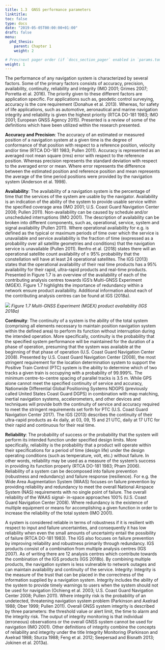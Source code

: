 ```yaml
---
title: 1.3	GNSS performance parameters
linktitle:
toc: false
type: docs
date: "2019-05-05T00:00:00+01:00"
draft: false
menu:
  phd_thesis:
    parent: Chapter 1
    weight: 2

# Prev/next pager order (if `docs_section_pager` enabled in `params.toml`)
weight: 1
--- 
```


The performance of any navigation system is characterized by several factors. Some of the primary factors consists of accuracy, precision, availability, continuity, reliability and integrity (IMO 2001; Grimes 2007; Porretta et al. 2016). The priority given to these different factors are application specific. For applications such as, geodetic control surveying, accuracy is the core requirement (Donahue et al. 2013). Whereas, for safety of life applications, such as automotive, aeronautical and marine navigation integrity and reliability is given the highest priority (RTCA DO-181 1983; IMO 2001; European GNSS Agency 2015). Presented is a review of some of the definitions which have been utilized within the research presented.

__Accuracy and Precision__: The accuracy of an estimated or measured position of a navigation system at a given time is the degree of conformance of that position with respect to a reference position, velocity and/or time (RTCA DO-181 1983; Pullen 2011). Accuracy is represented as an averaged root mean square (rms) error with respect to the reference position. Whereas precision represents the standard deviation with respect to the averaged error or mean. Where error represents the difference between the estimated position and reference position and mean represents the average of the time period positions were provided by the navigation system (Anderson et al. 1998).

__Availability__: The availability of a navigation system is the percentage of time that the services of the system are usable by the navigator. Availability is an indication of the ability of the system to provide usable service within the specified coverage area (IMO 2001; U.S. Coast Guard Navigation Center 2008; Pullen 2011). Non-availability can be caused by schedule and/or unscheduled interruptions (IMO 2001). The description of availability can be broken into different components, such as, operational, service, system and signal availability (Pullen 2011). Where operational availability for e.g. is defined as the typical or maximum periods of time over which the service is unavailable and service availability is the fraction of time (expressed as a probability over all satellite geometries and conditions) that the navigation service is unavailable (Pullen 2011). Renfro et al. (2018) states there will an operational satellite count availability of ≥ 95% probability that the constellation will have at least 24 operational satellites. The IGS (2013) states that the operational availability of their real time products has a 95% availability for their rapid, ultra-rapid products and real-time products. Presented in Figure 1.7 is an overview of the availability of each of the contributing analysis centres towards IGS’s Multi-GNSS Experiment (MGEX). Figure 1.7 highlights the importance of redundancy within a network ensure product availability.  Additional information about each of the contributing analysis centres can be found at IGS (2018a).
 
![](/ch1/fig1_7.png)
*Figure 1.7 Multi-GNSS Experiment (MGEX) product availability (IGS 2018a)*

__Continuity__: The continuity of a system is the ability of the total system (comprising all elements necessary to maintain position navigation system within the defined area) to perform its function without interruption during the intended operation. More specifically, continuity is the probability that the specified system performance will be maintained for the duration of a phase of operation, presuming that the system was available at the beginning of that phase of operation (U.S. Coast Guard Navigation Center 2008). Presented by U.S. Coast Guard Navigation Center (2008), the most stringent requirement for the location determination system to support the Positive Train Control (PTC) system is the ability to determine which of two tracks a given train is occupying with a probability of 99.999%. The minimum centre-to-centre spacing of parallel tracks is 3.5 m. While GPS alone cannot meet the specified continuity of service and accuracy, Nationwide Differential Global Positioning Systems NDGPS (previously called United States Coast Guard DGPS) in combination with map matching, inertial navigation systems, accelerometers, and other devices and techniques will provide both the continuity of service and accuracy required to meet the stringent requirements set forth for PTC (U.S. Coast Guard Navigation Center 2017). The IGS (2013) describes the continuity of their ultra-rapid products as 4x daily, at 03, 09, 15 and 21 UTC, daily at 17 UTC for their rapid and continuous for their real time. 

__Reliability__: The probability of success or the probability that the system will perform its intended function under specified design limits. More specifically, reliability is the probability that a product will operate within their specifications for a period of time (design life) under the design operating conditions (such as temperature, volt, etc.) without failure. In other words, reliability may be used as a measure of the system’s success in providing its function properly (RTCA DO-181 1983; Pham 2006). Reliability of a system can be decomposed into failure prevention (robustness and redundancy) and failure response (resilience). For e.g. the Wide Area Augmentation System (WAAS) focuses on failure prevention by providing reliability and redundancy to meet the overall National Airspace System (NAS) requirements with no single point of failure. The overall reliability of the WAAS signal- in-space approaches 100% (U.S. Coast Guard Navigation Center 2008). Where redundancy is the existence of multiple equipment or means for accomplishing a given function in order to increase the reliability of the total system (IMO 2001).

A system is considered reliable in terms of robustness if it is resilient with respect to input and failure uncertainties, and consequently it has low reliability when even the small amounts of uncertainty entail the possibility of failure (RTCA DO-181 1983). The IGS also focuses on failure prevention by improving reliability and robustness primarily through redundancy. IGS products consist of a combination from multiple analysis centres (IGS 2007). As of writing there are 12 analysis centres which contribute towards the combination of the IGS products (IGS 2018b). By combining multiple products, the navigation system is less vulnerable to network outages and can maintain availability and continuity of the service. 
Integrity: Integrity is the measure of the trust that can be placed in the correctness of the information supplied by a navigation system. Integrity includes the ability of the system to provide timely warnings to users when the system should not be used for navigation (Ochieng et al. 2003; U.S. Coast Guard Navigation Center 2008; Pullen 2011). Where integrity risk is the probability of an undetected, threatening navigation system problem (Parkinson and Axelrad 1988; Ober 1999; Pullen 2011). Overall GNSS system integrity is described by three parameters: the threshold value or alert limit, the time to alarm and the integrity risk. The output of integrity monitoring is that individual (erroneous) observations or the overall GNSS system cannot be used for navigation (IMO 2001). Other definitions of integrity combine the concepts of reliability and integrity under the title Integrity Monitoring (Parkinson and Axelrad 1988; Sturza 1988; Feng et al. 2012; Seepersad and Bisnath 2013; Jokinen et al. 2013a). 


